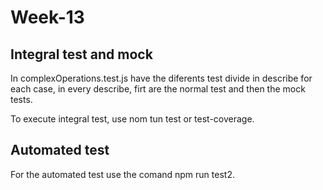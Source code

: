 <h1>Week-13</h1>
<h2>Integral test and mock</h2>
<p>In complexOperations.test.js have the diferents test divide in describe for each case, in every describe, firt are the normal test and then the mock tests.</p>
<p>To execute integral test, use nom tun test or test-coverage.</p>
<h2>Automated test</h2>
<p>For the automated test use the comand npm run test2.</p>
